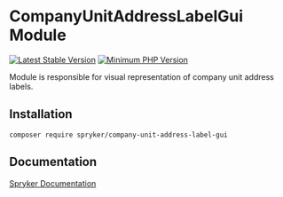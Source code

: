 # CompanyUnitAddressLabelGui Module
[![Latest Stable Version](https://poser.pugx.org/spryker/company-unit-address-label-gui/v/stable.svg)](https://packagist.org/packages/spryker/company-unit-address-label-gui)
[![Minimum PHP Version](https://img.shields.io/badge/php-%3E%3D%208.3-8892BF.svg)](https://php.net/)

Module is responsible for visual representation of company unit address labels.

## Installation

```
composer require spryker/company-unit-address-label-gui
```

## Documentation

[Spryker Documentation](https://docs.spryker.com)
